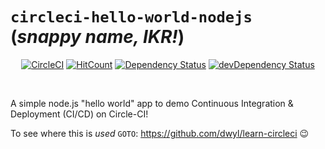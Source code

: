 # `circleci-hello-world-nodejs` (_snappy name, IKR!_)

<div align="center">

[![CircleCI](https://circleci.com/gh/nelsonic/circleci-hello-world-nodejs.svg?style=svg)](https://circleci.com/gh/nelsonic/circleci-hello-world-nodejs)
[![HitCount](http://hits.dwyl.io/nelsonic/circleci-hello-world-nodejs.svg)](https://github.com/nelsonic/circleci-hello-world-nodejs)
[![Dependency Status](https://img.shields.io/david/nelsonic/circleci-hello-world-nodejs.svg?style=flat-square)](https://david-dm.org/nelsonic/circleci-hello-world-nodejs)
[![devDependency Status](https://img.shields.io/david/dev/nelsonic/circleci-hello-world-nodejs.svg?style=flat-square)](https://david-dm.org/nelsonic/circleci-hello-world-nodejs#info=devDependencies)
</div>

<br />

A simple node.js "hello world" app to demo Continuous Integration
&amp; Deployment (CI/CD) on Circle-CI!

To see where this is _used_ `GOTO`: https://github.com/dwyl/learn-circleci :wink:
